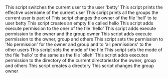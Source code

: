 This script switches the current user to the user 'betty'
This script prints the effective username of the current user
This script prints all the groups the current user is part of
This script changes the owner of the file 'hell' to te user betty
This script creates an empty file called hello
This script adds execute permission to the oner of the file 'hello'
This script adds execute permission to the owner and the group owner 
This script adds execute permission to the owner, group and others
This script sets the permission to 'No permission' for the owner and group and to 'all permissions' to the other users 
This script sets the mode of the file
This script sets the mode of the file 'hello' to the same as the file 'olleh'
This script adds executes permission to the directory of the current directoriesfor the owner, group and others 
This script creates a directory 
This script changes the group owner 
